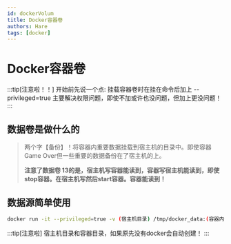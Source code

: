 ```yaml
---
id: dockerVolum
title: Docker容器卷
authors: Hare
tags: [docker]
---
```


# Docker容器卷

:::tip[注意啦！！]
开始前先说一个点: 挂载容器卷时在挂在命令后加上 --privileged=true
主要解决权限问题，即使不加或许也没问题，但加上更没问题！
:::

## 数据卷是做什么的
> 两个字【备份】！将容器内重要数据挂载到宿主机的目录中。即使容器 Game Over但一些重要的数据备份在了宿主机的上。
> 
> **注意了数据卷 13的是，宿主机写容器能读到，容器写宿主机能读到，即使stop容器。在宿主机写然后start容器。容器能读到！**

## 数据源简单使用

```bash title='案列ubuntu相关命令'
docker run -it --privileged=true -v (宿主机目录) /tmp/docker_data:(容器内部目录)/tmp/docker_data --name=myub ubuntu bash
```
:::tip[注意啦]
宿主机目录和容器目录，如果原先没有docker会自动创建！
:::
